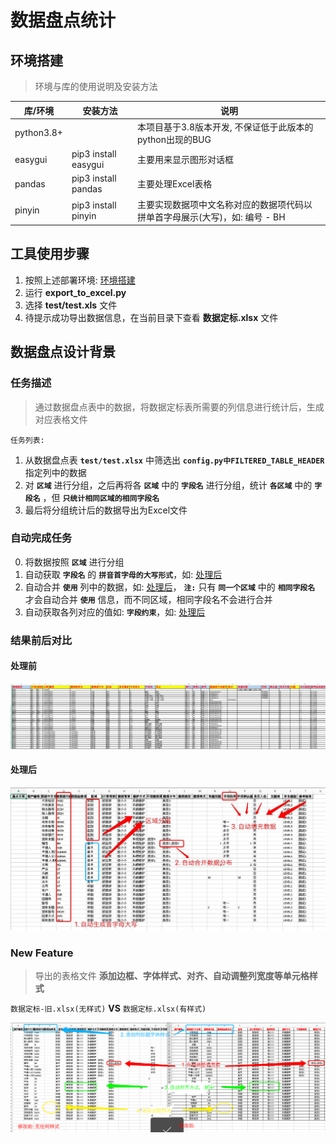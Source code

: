 # 数据盘点统计

## 环境搭建
> 环境与库的使用说明及安装方法

|库/环境|安装方法|说明|
|--|--|--|
|python3.8+||本项目基于3.8版本开发, 不保证低于此版本的python出现的BUG|
|easygui|pip3 install easygui|主要用来显示图形对话框|
|pandas|pip3 install pandas|主要处理Excel表格|
|pinyin|pip3 install pinyin|主要实现数据项中文名称对应的数据项代码以拼单首字母展示(大写)，如: 编号 - BH|

## 工具使用步骤
1. 按照上述部署环境: [环境搭建](#环境搭建)
2. 运行 **export_to_excel.py**
3. 选择 **test/test.xls** 文件
4. 待提示成功导出数据信息，在当前目录下查看 **数据定标.xlsx** 文件

## 数据盘点设计背景
### 任务描述
> 通过数据盘点表中的数据，将数据定标表所需要的列信息进行统计后，生成对应表格文件

`任务列表:`
1. 从数据盘点表 **`test/test.xlsx`** 中筛选出 **`config.py中FILTERED_TABLE_HEADER`** 指定列中的数据
2. 对 **`区域`** 进行分组，之后再将各 **`区域`** 中的 **`字段名`** 进行分组，统计 **`各区域`** 中的 **`字段名`** ，但 **`只统计相同区域的相同字段名`**
3. 最后将分组统计后的数据导出为Excel文件

### 自动完成任务
0. 将数据按照 **`区域`** 进行分组
1. 自动获取 **`字段名`** 的 **`拼音首字母的大写形式`**，如: [处理后](#处理后)
2. 自动合并 **`使用`** 列中的数据，如: [处理后](#处理后)，
   **`注:`** 只有 **`同一个区域`** 中的 **`相同字段名`** 才会自动合并 **`使用`** 信息，而不同区域，相同字段名不会进行合并
3. 自动获取各列对应的值如: **`字段约束`**，如:  [处理后](#处理后)

### 结果前后对比
#### 处理前
![处理前](images/前.png)

#### 处理后
![处理后](images/后.png)

### New Feature
> 导出的表格文件 **添加边框、字体样式、对齐、自动调整列宽度等单元格样式**

`数据定标-旧.xlsx(无样式)` **VS** `数据定标.xlsx(有样式)`

![导出样式对比](images/有无样式对比.png)